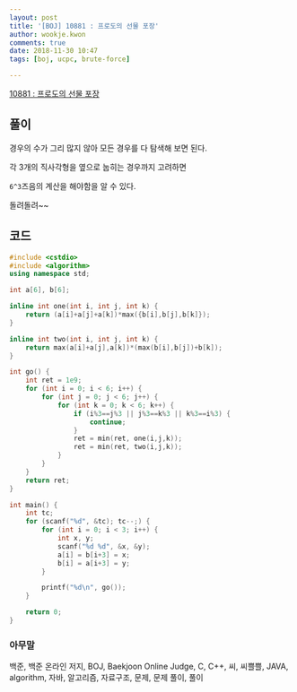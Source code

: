 ```yaml
---
layout: post
title: '[BOJ] 10881 : 프로도의 선물 포장'
author: wookje.kwon
comments: true
date: 2018-11-30 10:47
tags: [boj, ucpc, brute-force]

---
```


[10881 : 프로도의 선물 포장](https://www.acmicpc.net/problem/10881)  

## 풀이

경우의 수가 그리 많지 않아 모든 경우를 다 탐색해 보면 된다.

각 3개의 직사각형을 옆으로 눕히는 경우까지 고려하면

`6^3`즈음의 계산을 해야함을 알 수 있다.

돌려돌려~~

## 코드

```cpp
#include <cstdio>
#include <algorithm>
using namespace std;

int a[6], b[6];

inline int one(int i, int j, int k) {
    return (a[i]+a[j]+a[k])*max({b[i],b[j],b[k]});
}

inline int two(int i, int j, int k) {
    return max(a[i]+a[j],a[k])*(max(b[i],b[j])+b[k]);
}

int go() {
    int ret = 1e9;
    for (int i = 0; i < 6; i++) {
        for (int j = 0; j < 6; j++) {
            for (int k = 0; k < 6; k++) {
                if (i%3==j%3 || j%3==k%3 || k%3==i%3) {
                    continue;
                }
                ret = min(ret, one(i,j,k));
                ret = min(ret, two(i,j,k));
            }
        }
    }
    return ret;
}

int main() {
    int tc;
    for (scanf("%d", &tc); tc--;) {
        for (int i = 0; i < 3; i++) {
            int x, y;
            scanf("%d %d", &x, &y);
            a[i] = b[i+3] = x;
            b[i] = a[i+3] = y;
        }

        printf("%d\n", go());
    }

    return 0;
}
```  

### 아무말  
백준, 백준 온라인 저지, BOJ, Baekjoon Online Judge, C, C++, 씨, 씨쁠쁠, JAVA, algorithm, 자바, 알고리즘, 자료구조, 문제, 문제 풀이, 풀이
